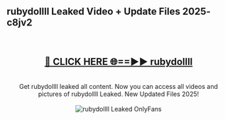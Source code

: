 <h2>rubydollll Leaked Video + Update Files 2025- c8jv2</h2>
<br>
<div align="center">
<h2><a href="https://libra.edu.pl?rubydollll" rel="nofollow">🔴 CLICK HERE 🌐==►► rubydollll</a></h2>
<br>
Get rubydollll leaked all content. Now you can access all videos and pictures of rubydollll Leaked. New Updated Files 2025!
<br>
<br>
<a href="https://libra.edu.pl?rubydollll" rel="nofollow" data-target="animated-image.originalLink"><img src="https://i.ibb.co.com/WyWwxjT/player-gif2.gif" alt="rubydollll Leaked OnlyFans" style="max-width: 100%; display: inline-block;" data-target="animated-image.originalImage"></a>
</div>
<br>